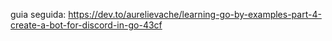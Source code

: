 guia seguida: https://dev.to/aurelievache/learning-go-by-examples-part-4-create-a-bot-for-discord-in-go-43cf